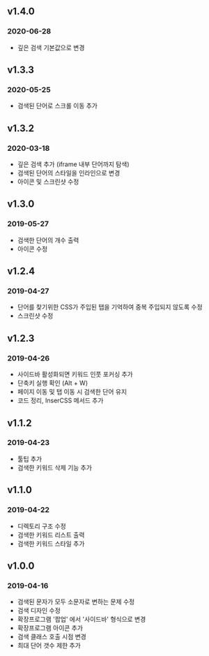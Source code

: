 ## v1.4.0
### 2020-06-28
* 깊은 검색 기본값으로 변경

## v1.3.3
### 2020-05-25
* 검색된 단어로 스크롤 이동 추가


## v1.3.2
### 2020-03-18
* 깊은 검색 추가 (iframe 내부 단어까지 탐색)
* 검색된 단어의 스타일을 인라인으로 변경
* 아이콘 및 스크린샷 수정

## v1.3.0
### 2019-05-27
* 검색한 단어의 개수 출력
* 아이콘 수정

## v1.2.4
### 2019-04-27
* 단어를 찾기위한 CSS가 주입된 탭을 기억하여 중복 주입되지 않도록 수정
* 스크린샷 수정

## v1.2.3
### 2019-04-26
* 사이드바 활성화되면 키워드 인풋 포커싱 추가
* 단축키 실행 확인 (Alt + W)
* 페이지 이동 및 탭 이동 시 검색한 단어 유지
* 코드 정리, InserCSS 메서드 추가

## v1.1.2
### 2019-04-23
* 툴팁 추가
* 검색한 키워드 삭제 기능 추가

## v1.1.0
### 2019-04-22
* 디렉토리 구조 수정
* 검색한 키워드 리스트 출력
* 검색한 키워드 스타일 추가

## v1.0.0
### 2019-04-16
* 검색된 문자가 모두 소문자로 변하는 문제 수정
* 검색 디자인 수정
* 확장프로그램 '팝업' 에서 '사이드바' 형식으로 변경
* 확장프로그램 아이콘 추가
* 검색 클래스 호출 시점 변경
* 최대 단어 갯수 제한 추가